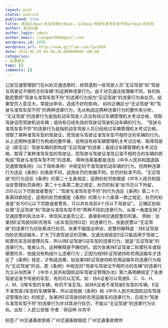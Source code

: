 ```yaml
---
layout: post
status: publish
published: true
title: 浅谈&ldquo;无证驾驶&rdquo;、&ldquo;驾驶与准驾车型不符&rdquo;的区别
author: 本站记者
author_login: admin
author_email: jiangwei909@gmail.com
wordpress_id: 1656
wordpress_url: http://www.gzjtlaw.com/?p=1656
date: 2011-05-29 09:30:28.000000000 +08:00
categories:
- 交通常识
tags: []
comments: []
---
```

 公安交通管理部门在纠处交通违章时，经常遇到一些驾驶人员&ldquo;无证驾驶&rdquo;和&ldquo;驾驶与驾驶证不相符合的车辆&rdquo;的这两种违章行为。由于对交通法规理解不同，有的执勤民警把&ldquo;驾驶与准驾车型不符&rdquo;的违章行为视为&ldquo;无证驾驶&rdquo;的违章行为来处罚，结果受罚人意见大，常提出申诉，造成不好的影响。 如何正确区分&ldquo;无证驾驶&rdquo;和&ldquo;驾驶与准驾车型不符&rdquo;的两种违章行为，先从构成这两种违章行为的要件来分析。 &ldquo;无证驾驶&rdquo;的违章行为是指机动车驾驶人员没有经过车辆管理机关考试合格，领取驾驶证而驾驶机动车辆；或持有已经失效的驾驶证驾驶机动车辆的行为。 &ldquo;驾驶与准驾车型不符&rdquo;的违章行为是指机动车驾驶人员已经经过车辆管理机关考试合格，领取了某种准驾车型的驾驶证，而驾驶与驾驶证准驾车型不相符合的车辆的行为。 从上述两种违章行为构成的要件看，说明没有经车辆管理机关考试合格，取得驾驶证（即无证）驾驶车辆的即构成&ldquo;无证驾驶&rdquo;的违章；虽经过车辆管理机关考试合格，取得了某种准驾车型的驾驶证，而驾驶与驾驶证准驾记录不相符合的车辆的即构成&ldquo;驾驶与准驾车型不符&rdquo;的违章。 两种违章虽都是违反《中华人民共和国道路交通管理条例》（以下简称条例）中规定的不准驾驶机动车辆的行为，但两种违章行为违反《条例》的条款不同，适用处罚的依据不同，处罚的标准不同。&ldquo;无证驾驶&rdquo;的行为违反《条例》的第二十五条规定，适用的处罚依据是《中华人民共和国治安管理处罚条例》第二十七条第二款之规定，处罚的标准&ldquo;处15日以下拘留，200元以下罚款或者警告&rdquo;；&ldquo;驾驶与准驾车型不符&rdquo;的行为违反《条例》第二十六条第四款规定，适用的处罚依据是《条例》的第七十六条第一款之规定，处罚的标准是&ldquo;处100元以下罚款或者警告，可以并处吊扣4个月以下驾驶证&rdquo;。 正确区别和处理&ldquo;无证驾驶&rdquo;和&ldquo;驾驶与准驾车型不符&rdquo;两种不同的违章行为，从某一角度反映了交通民警的执法水平，体现执法是否公正，直接影响交通民警的形象。 例如：张某持E证驾驶四轮农用车（此车型应持G证）的违章行为，执勤民警以&ldquo;无证驾驶&rdquo;的违章行为对张某进行处罚。张某不服提出申诉，民警的解释是：持E证驾驶四轮农用运输车，扩大了E类驾驶证的范畴，交通法规规定E证只能适用于驾驶二轮摩托车及轻便摩托车，所以持E证驾驶G证车型的违章行为，就是&ldquo;无证驾驶&rdquo;的违章行为。笔者认为，这种解释是不确切的。因为张某持E证驾驶二轮摩托车或轻便摩托车，他就没有构成什么违章行为；正因为他持E证驾驶四轮农用运输车才违反了《条例》规定，才构成违章。如张某持E证驾驶四轮农用运输车的违章行为视为&ldquo;无证驾驶&rdquo;的话，那《条例》中规定的&ldquo;驾驶与驾驶证不相符合的车辆&rdquo;的违章行为又从何而来？《中华人民共和国机动车驾驶证管理办法》第六条明确规定了各类驾驶证准予驾驶的车型，有的可以互驾。如：持A证者可以驾驶B、C、G、H、J、M、Q等车型的车辆，有的不准互驾。如持A证者不准驾驶E车型的车辆，E证不准驾驶J车型的车辆等等，所以说依据《条例》和《中华人民共和国机动车驾驶证管理办法》的规定，张某持E证驾驶四轮农用运输车的违章行为，应视为&ldquo;驾驶与准驾车型不符&rdquo;的违章行为并对其进行处罚，不能以&ldquo;无证驾驶&rdquo;的违章行为论处。出处：人民公安报 作者：钟运林 孙共平 标签:广州交通事故索赔 广州交通事故赔偿 广州交通事故律师
